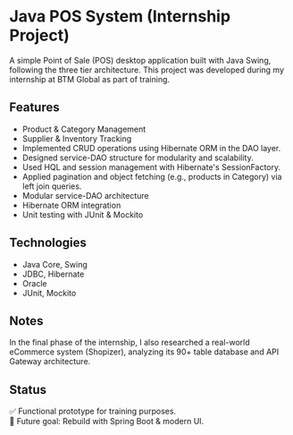 # Java POS System (Internship Project)

A simple Point of Sale (POS) desktop application built with Java Swing, following the three tier architecture. This project was developed during my internship at BTM Global as part of training.

## Features

- Product & Category Management  
- Supplier & Inventory Tracking  
- Implemented CRUD operations using Hibernate ORM in the DAO layer.
- Designed service-DAO structure for modularity and scalability.
- Used HQL and session management with Hibernate's SessionFactory.
- Applied pagination and object fetching (e.g., products in Category) via left join queries.
- Modular service-DAO architecture  
- Hibernate ORM integration  
- Unit testing with JUnit & Mockito  

## Technologies

- Java Core, Swing  
- JDBC, Hibernate  
- Oracle  
- JUnit, Mockito  

## Notes

In the final phase of the internship, I also researched a real-world eCommerce system (Shopizer), analyzing its 90+ table database and API Gateway architecture.

## Status

✅ Functional prototype for training purposes.  
🚀 Future goal: Rebuild with Spring Boot & modern UI.

